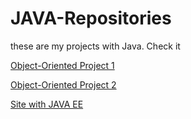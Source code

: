 # JAVA-Repositories
 these are my projects with Java. Check it

<a href="https://github.com/ArthurAlesi/JAVA-OO-Project-1">Object-Oriented Project 1</a> <br>

<a href="https://github.com/ArthurAlesi/JAVA-OO-Project-2">Object-Oriented Project 2</a> <br>

<a href="https://github.com/ArthurAlesi/JAVA-Site-EE">Site with JAVA EE </a> <br>
